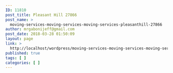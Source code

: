 ```yaml
---
ID: 11810
post_title: Pleasant Hill 27866
post_name: >
  moving-services-moving-services-moving-services-pleasanthill-27866
author: mrgabonijeff@gmail.com
post_date: 2018-03-28 01:50:09
layout: page
link: >
  http://localhost/wordpress/moving-services-moving-services-moving-services-pleasanthill-27866/
published: true
tags: [ ]
categories: [ ]
---
```

